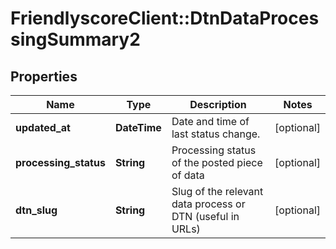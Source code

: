 # FriendlyscoreClient::DtnDataProcessingSummary2

## Properties
Name | Type | Description | Notes
------------ | ------------- | ------------- | -------------
**updated_at** | **DateTime** | Date and time of last status change. | [optional] 
**processing_status** | **String** | Processing status of the posted piece of data | [optional] 
**dtn_slug** | **String** | Slug of the relevant data process or DTN (useful in URLs) | [optional] 


